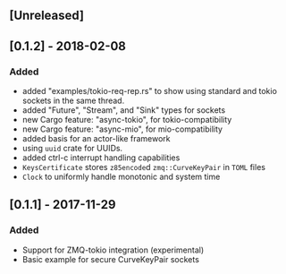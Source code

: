 ## [Unreleased]

## [0.1.2] - 2018-02-08
### Added
- added "examples/tokio-req-rep.rs" to show using standard and tokio sockets in the same thread.
- added "Future", "Stream", and "Sink" types for sockets
- new Cargo feature: "async-tokio", for tokio-compatibility
- new Cargo feature: "async-mio", for mio-compatibility
- added basis for an actor-like framework
- using `uuid` crate for UUIDs.
- added ctrl-c interrupt handling capabilities
- `KeysCertificate` stores `z85encode`d `zmq::CurveKeyPair` in `TOML` files
- `Clock` to uniformly handle monotonic and system time

## [0.1.1] - 2017-11-29
### Added
- Support for ZMQ-tokio integration (experimental)
- Basic example for secure CurveKeyPair sockets

